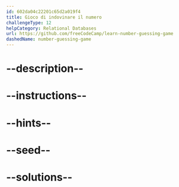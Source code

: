 ```yaml
---
id: 602da04c22201c65d2a019f4
title: Gioco di indovinare il numero
challengeType: 12
helpCategory: Relational Databases
url: https://github.com/freeCodeCamp/learn-number-guessing-game
dashedName: number-guessing-game
---
```


# --description--

# --instructions--

# --hints--

# --seed--

# --solutions--
